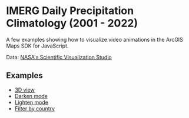 # IMERG Daily Precipitation Climatology (2001 - 2022)

A few examples showing how to visualize video animations in the ArcGIS Maps SDK for JavaScript.

Data: [NASA's Scientific Visualization Studio](https://svs.gsfc.nasa.gov/5254/#section_credits)

## Examples

- [3D view](https://ekenes.github.io/esri-js-samples/media-layer/precip/3d.html)
- [Darken mode](https://ekenes.github.io/esri-js-samples/media-layer/precip/2d-dark.html)
- [Lighten mode](https://ekenes.github.io/esri-js-samples/media-layer/precip/2d-light.html)
- [Filter by country](https://ekenes.github.io/esri-js-samples/media-layer/precip/2d-effect.html)
